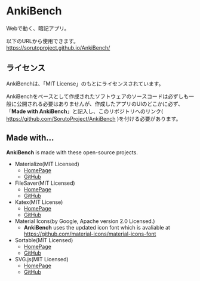 # AnkiBench
Webで動く、暗記アプリ。

以下のURLから使用できます。  
https://sorutoproject.github.io/AnkiBench/


## ライセンス
AnkiBenchは、「MIT License」のもとにライセンスされています。

AnkiBenchをベースとして作成されたソフトウェアのソースコードは必ずしも一般に公開される必要はありませんが、作成したアプリのUIのどこかに必ず、「**Made with AnkiBench**」と記入し、このリポジトリへのリンク( https://github.com/SorutoProject/AnkiBench )を付ける必要があります。

## Made with...
**AnkiBench** is made with these open-source projects.

* Materialize(MIT Licensed)
    * [HomePage](https://materializecss.com/)
    * [GitHub](https://github.com/Dogfalo/materialize)
* FileSaver(MIT Licensed)
    * [HomePage](https://eligrey.com/blog/saving-generated-files-on-the-client-side/)
    * [GitHub](https://github.com/eligrey/FileSaver.js)
* Katex(MIT License)
    * [HomePage](https://katex.org/)
    * [GitHub](https://github.com/KaTeX/KaTeX)
* Material Icons(by Google, Apache version 2.0 Licensed.)
    * **AnkiBench** uses the updated icon font which is avaliable at https://github.com/material-icons/material-icons-font
* Sortable(MIT Licensed)
    * [HomePage](https://sortablejs.github.io/Sortable/)
    * [GitHub](https://github.com/SortableJS/Sortable)
* SVG.js(MIT Licensed)
    * [HomePage](https://svgjs.com/)
    * [GitHub](https://github.com/svgdotjs/svg.js)

